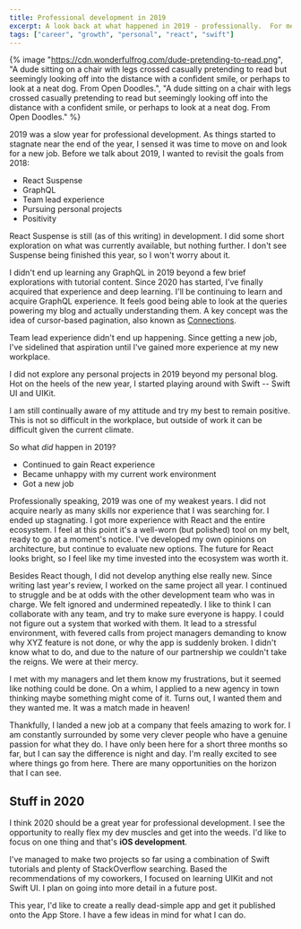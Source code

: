```yaml
---
title: Professional development in 2019
excerpt: A look back at what happened in 2019 - professionally.  For me.
tags: ["career", "growth", "personal", "react", "swift"]
---
```


{% image "https://cdn.wonderfulfrog.com/dude-pretending-to-read.png", "A dude sitting on a chair with legs crossed casually pretending to read but seemingly looking off into the distance with a confident smile, or perhaps to look at a neat dog. From Open Doodles.", "A dude sitting on a chair with legs crossed casually pretending to read but seemingly looking off into the distance with a confident smile, or perhaps to look at a neat dog. From Open Doodles." %}

2019 was a slow year for professional development. As things started to stagnate near the end of the year, I sensed it was time to move on and look for a new job. Before we talk about 2019, I wanted to revisit the goals from 2018:

- React Suspense
- GraphQL
- Team lead experience
- Pursuing personal projects
- Positivity

React Suspense is still (as of this writing) in development. I did some short exploration on what was currently available, but nothing further. I don't see Suspense being finished this year, so I won't worry about it.

I didn't end up learning any GraphQL in 2019 beyond a few brief explorations with tutorial content. Since 2020 has started, I've finally acquired that experience and deep learning. I'll be continuing to learn and acquire GraphQL experience. It feels good being able to look at the queries powering my blog and actually understanding them. A key concept was the idea of cursor-based pagination, also known as [Connections](https://blog.apollographql.com/explaining-graphql-connections-c48b7c3d6976).

Team lead experience didn't end up happening. Since getting a new job, I've sidelined that aspiration until I've gained more experience at my new workplace.

I did not explore any personal projects in 2019 beyond my personal blog. Hot on the heels of the new year, I started playing around with Swift -- Swift UI and UIKit.

I am still continually aware of my attitude and try my best to remain positive. This is not so difficult in the workplace, but outside of work it can be difficult given the current climate.

So what _did_ happen in 2019?

- Continued to gain React experience
- Became unhappy with my current work environment
- Got a new job

Professionally speaking, 2019 was one of my weakest years. I did not acquire nearly as many skills nor experience that I was searching for. I ended up stagnating. I got more experience with React and the entire ecosystem. I feel at this point it's a well-worn (but polished) tool on my belt, ready to go at a moment's notice. I've developed my own opinions on architecture, but continue to evaluate new options. The future for React looks bright, so I feel like my time invested into the ecosystem was worth it.

Besides React though, I did not develop anything else really new. Since writing last year's review, I worked on the same project all year. I continued to struggle and be at odds with the other development team who was in charge. We felt ignored and undermined repeatedly. I like to think I can collaborate with any team, and try to make sure everyone is happy. I could not figure out a system that worked with them. It lead to a stressful environment, with fevered calls from project managers demanding to know why XYZ feature is not done, or why the app is suddenly broken. I didn't know what to do, and due to the nature of our partnership we couldn't take the reigns. We were at their mercy.

I met with my managers and let them know my frustrations, but it seemed like nothing could be done. On a whim, I applied to a new agency in town thinking maybe something might come of it. Turns out, I wanted them and they wanted me. It was a match made in heaven!

Thankfully, I landed a new job at a company that feels amazing to work for. I am constantly surrounded by some very clever people who have a genuine passion for what they do. I have only been here for a short three months so far, but I can say the difference is night and day. I'm really excited to see where things go from here. There are many opportunities on the horizon that I can see.

## Stuff in 2020

I think 2020 should be a great year for professional development. I see the opportunity to really flex my dev muscles and get into the weeds. I'd like to focus on one thing and that's **iOS development**.

I've managed to make two projects so far using a combination of Swift tutorials and plenty of StackOverflow searching. Based the recommendations of my coworkers, I focused on learning UIKit and not Swift UI. I plan on going into more detail in a future post.

This year, I'd like to create a really dead-simple app and get it published onto the App Store. I have a few ideas in mind for what I can do.
